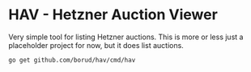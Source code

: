 # HAV - Hetzner Auction Viewer

Very simple tool for listing Hetzner auctions.  This is more or less 
just a placeholder project for now, but it does list auctions.

    go get github.com/borud/hav/cmd/hav
